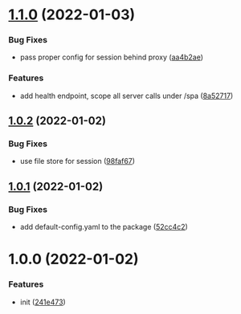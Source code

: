# [1.1.0](https://github.com/entwico/spa-resort/compare/v1.0.2...v1.1.0) (2022-01-03)


### Bug Fixes

* pass proper config for session behind proxy ([aa4b2ae](https://github.com/entwico/spa-resort/commit/aa4b2aeda509705d7c5209bc5dba0bf0b1b5d5a0))


### Features

* add health endpoint, scope all server calls under /spa ([8a52717](https://github.com/entwico/spa-resort/commit/8a5271702b596e629538f1cbd0c903e407f7e9ac))

## [1.0.2](https://github.com/entwico/spa-resort/compare/v1.0.1...v1.0.2) (2022-01-02)


### Bug Fixes

* use file store for session ([98faf67](https://github.com/entwico/spa-resort/commit/98faf67d234583112e33e41c61fd9ebb4d66328f))

## [1.0.1](https://github.com/entwico/spa-resort/compare/v1.0.0...v1.0.1) (2022-01-02)


### Bug Fixes

* add default-config.yaml to the package ([52cc4c2](https://github.com/entwico/spa-resort/commit/52cc4c219438f984477e81107293a0991286e387))

# 1.0.0 (2022-01-02)


### Features

* init ([241e473](https://github.com/entwico/spa-resort/commit/241e4736e29ed69c95a6a3c5ecd0c4b1f8828539))
